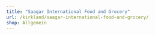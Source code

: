 ```yaml
---
title: "Saagar International Food and Grocery"
url: /kirkland/saagar-international-food-and-grocery/
shop: Allgemein
---
```

